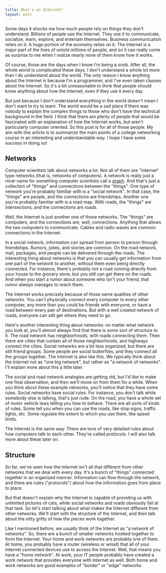 ```yaml
---
title: What's an Internet?
layout: post
---
```


Some days it shocks me how much people rely on things they don't understand.
Billions of people use the Internet.  They use it to communicate, socialize,
learn, explore, and entertain themselves.  Business communication relies on it.
A huge portion of the economy relies on it.  The Internet is a major part of the
lives of untold millions of people, and so it can really come as surprise to me
when I realize nearly none of them know how it works.

Of course, those are the days when I *know* I'm being a snob.  After all, the
whole world is complicated these days.  I don't understand a whole lot more than
I do understand about the world.  The only reason I know anything about the
Internet is because I'm a programmer, and I've even taken classes about the
Internet.  So it's a bit unreasonable to think that people should know anything
about how the Internet, even if they use it every day.

But just because I don't understand everything in the world doesn't mean I don't
want to try to learn.  The world would be a sad place if there was nobody to
explain the complex things to those who don't have the technical background in
the field.  I think that there are plenty of people that would be fascinated
with an explanation of how the Internet works, but aren't particularly computer
oriented.  So this post is for all of those people.  My aim with this article is
to summarize the main points of a college networking course in an interesting
and understandable way.  I hope I have some success in doing so!

## Networks

Computer scientists talk about networks a lot.  Not all of them are "internet"
type networks (that is, networks of computers).  A network is really just a
nicer name for something computer scientists call a
[graph](https://en.wikipedia.org/wiki/Graph_(mathematics)).  And that's just a
collection of "things" and connections between the "things".  One type of
network you're probably familiar with is a "social network".  In that case, the
"things" are people, and the connections are friendships.  Another one you're
probably familiar with is a road map.  With roads, the "things" are
intersections, and the connections are roads.

Well, the Internet is just another one of those networks.  The "things" are
computers, and the connections are, well, connections.  Anything that allows the
two computers to communicate.  Cables and radio waves are common connections in
the Internet.

In a social network, information can spread from person to person through
friendships.  Rumors, jokes, and stories are common.  On the road network, mail,
packages, and people can be delivered through the roads.  The interesting thing
about networks is that you can usually get information from one part of the
network to another, without them even being directly connected.  For instance,
there's probably not a road running directly from your house to the grocery
store, but you still can get there on the roads.  And when you start a rumor
about someone who isn't your friend, that rumor *always* manages to reach them.

The Internet works precisely because of those same qualities of other networks.
You can't physically connect every computer to every other computer, any more
than you could be friends with everyone, or have a road between every pair of
destinations.  But with a well created network of roads, everyone can still get
where they need to go.

Here's another interesting thing about networks: no matter what network you look
at, you'll almost always find that there is some sort of structure to it.  The
road network has neighborhoods, with roads connecting them.  Then there are
cities that contain all of those neighborhoods, and highways connect the cities.
Social networks are a bit less organized, but there are still friend groups.
Some people are social butterflies, and they connect all the groups together.
The Internet is also like this.  We typically think about the Internet not as
"one big network", but rather as "a network of networks".  I'll explain more
about this a little later.

The social and road network analogies are getting old, but I'd like to make one
final observation, and then we'll move on from them for a while.  When you think
about these example networks, you'll notice that they have some rules.  Social
networks have social rules.  For instance, you don't talk while somebody else is
talking, that's just rude.  On the road, you have a whole set of motor vehicle
laws telling you how to behave.  There are all sorts of kinds of rules.  Some
tell you when you can use the roads, like stop signs, traffic lights, etc.  Some
regulate the extent to which you use them, like speed limits.

The Internet is the same way.  There are tons of very detailed rules about how
computers talk to each other.  They're called *protocols*.  I will also talk
more about these later on.

## Structure

So far, we've seen how the Internet isn't all that different from other networks
that we deal with every day.  It's a bunch of "things" connected together in an
organized manner.  Information can flow through the network, and there are rules
("protocols") about how the information goes from place to place.

But that doesn't explain why the Internet is capable of providing us with
unlimited pictures of cats, while social networks and roads obviously fail at
that task.  So let's start talking about what makes the Internet different from
other networks.  We'll start with the structure of the Internet, and then talk
about the nitty gritty of how the pieces work together.

Like I mentioned before, we usually think of the Internet as "a network of
networks".  So, there are a bunch of smaller networks hooked together to form
the Internet.  Your home and work networks are probably one of them.  At home,
you probably have a router (wireless or wired) that all of your Internet
connected devices use to access the Internet.  Well, that means you have a "home
network".  At work, your IT people probably have created a work network that
provides everyone with Internet as well.  Both home and work networks are good
examples of "border" or "edge" networks
